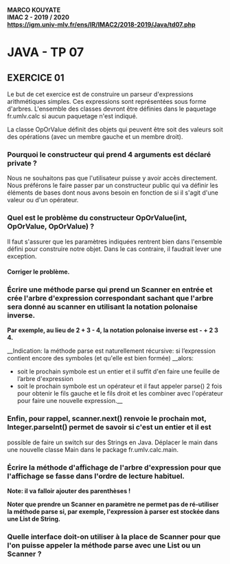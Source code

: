__MARCO KOUYATE  
IMAC 2 - 2019 / 2020  
https://igm.univ-mlv.fr/ens/IR/IMAC2/2018-2019/Java/td07.php__


# JAVA - TP 07 

## EXERCICE 01

Le but de cet exercice est de construire un parseur d'expressions 
arithmétiques simples. Ces expressions sont représentées sous 
forme d'arbres. 
L'ensemble des classes devront être définies dans le paquetage 
fr.umlv.calc si aucun paquetage n'est indiqué.

La classe OpOrValue définit des objets qui peuvent être soit 
des valeurs soit des opérations (avec un membre gauche et un membre droit).



### Pourquoi le constructeur qui prend 4 arguments est déclaré private ?
Nous ne souhaitons pas que l'utilisateur puisse y avoir accès directement. Nous préférons le faire passer par un constructeur public qui va définir les éléments de bases dont nous avons besoin en fonction de si il s'agit d'une valeur ou d'un opérateur. 


### Quel est le problème du constructeur OpOrValue(int, OpOrValue, OpOrValue) ?
Il faut s'assurer que les paramètres indiquées rentrent bien dans l'ensemble défini pour construire notre objet. Dans le cas contraire, il faudrait lever une exception.

#### Corriger le problème.

### Écrire une méthode parse qui prend un Scanner en entrée et crée l'arbre d'expression correspondant sachant que l'arbre sera donné au scanner en utilisant la notation polonaise inverse. 
__Par exemple, au lieu de 2 + 3 - 4, la notation polonaise inverse est - + 2 3 4.__ 

__Indication: la méthode parse est naturellement récursive: si l’expression contient encore des symboles (et qu'elle est bien formée) 
__alors:
- soit le prochain symbole est un entier et il suffit d'en faire une feuille de l’arbre d'expression 
- soit le prochain symbole est un opérateur et il faut appeler parse() 2 fois pour obtenir le fils gauche et le fils droit et les combiner avec l'opérateur pour faire une nouvelle expression.__ 


### Enfin, pour rappel, scanner.next() renvoie le prochain mot, Integer.parseInt() permet de savoir si c'est un entier et il est 
possible de faire un switch sur des Strings en Java. Déplacer le main dans une nouvelle classe Main dans le package 
fr.umlv.calc.main.


### Écrire la méthode d'affichage de l'arbre d'expression pour que l'affichage se fasse dans l'ordre de lecture habituel. 
__Note: il va falloir ajouter des parenthèses !__

__Noter que prendre un Scanner en paramètre ne permet pas de ré-utiliser la méthode parse si, par exemple, l'expression à parser est stockée dans une List de String.__ 

### Quelle interface doit-on utiliser à la place de Scanner pour que l'on puisse appeler la méthode parse avec une List ou un Scanner ? 

